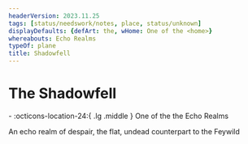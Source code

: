 ```yaml
---
headerVersion: 2023.11.25
tags: [status/needswork/notes, place, status/unknown]
displayDefaults: {defArt: the, wHome: One of the <home>}
whereabouts: Echo Realms
typeOf: plane
title: Shadowfell
---
```

# The Shadowfell
<div class="grid cards ext-narrow-margin ext-one-column" markdown>
-    :octicons-location-24:{ .lg .middle } One of the the Echo Realms  
</div>


An echo realm of despair, the flat, undead counterpart to the Feywild

